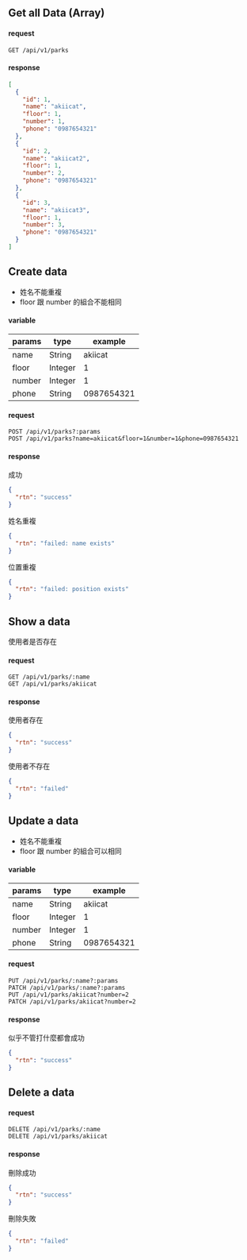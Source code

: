 ## Get all Data (Array)

#### request

```
GET /api/v1/parks
```

#### response

```json
[
  {
    "id": 1,
    "name": "akiicat",
    "floor": 1,
    "number": 1,
    "phone": "0987654321"
  },
  {
    "id": 2,
    "name": "akiicat2",
    "floor": 1,
    "number": 2,
    "phone": "0987654321"
  },
  {
    "id": 3,
    "name": "akiicat3",
    "floor": 1,
    "number": 3,
    "phone": "0987654321"
  }
]
```

## Create data

- 姓名不能重複
- floor 跟 number 的組合不能相同

#### variable

| params | type | example |
| --- | --- | --- |
| name | String | akiicat |
| floor | Integer | 1 |
| number | Integer | 1 |
| phone | String | 0987654321 |

#### request

```
POST /api/v1/parks?:params
POST /api/v1/parks?name=akiicat&floor=1&number=1&phone=0987654321
```

#### response

成功

```json
{
  "rtn": "success"
}
```

姓名重複

```json
{
  "rtn": "failed: name exists"
}
```

位置重複

```json
{
  "rtn": "failed: position exists"
}
```

## Show a data

使用者是否存在

#### request

```
GET /api/v1/parks/:name
GET /api/v1/parks/akiicat
```

#### response

使用者存在

```json
{
  "rtn": "success"
}
```

使用者不存在

```json
{
  "rtn": "failed"
}
```

## Update a data

- 姓名不能重複
- floor 跟 number 的組合可以相同

#### variable

| params | type | example |
| --- | --- | --- |
| name | String | akiicat |
| floor | Integer | 1 |
| number | Integer | 1 |
| phone | String | 0987654321 |

#### request

```
PUT /api/v1/parks/:name?:params
PATCH /api/v1/parks/:name?:params
PUT /api/v1/parks/akiicat?number=2
PATCH /api/v1/parks/akiicat?number=2
```

#### response

似乎不管打什麼都會成功

```json
{
  "rtn": "success"
}
```

## Delete a data

#### request

```
DELETE /api/v1/parks/:name
DELETE /api/v1/parks/akiicat
```

#### response

刪除成功

```json
{
  "rtn": "success"
}
```

刪除失敗

```json
{
  "rtn": "failed"
}
```
